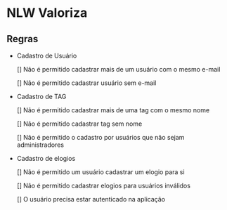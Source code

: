 # NLW Valoriza

## Regras

- Cadastro de Usuário

    [] Não é permitido cadastrar mais de um usuário com o mesmo e-mail

    [] Não é permitido cadastrar usuário sem e-mail

- Cadastro de TAG

    [] Não é permitido cadastrar mais de uma tag com o mesmo nome

    [] Não é permitido cadastrar tag sem nome

    [] Não é permitido o cadastro por usuários que não sejam administradores

- Cadastro de elogios

    [] Não é permitido um usuário cadastrar um elogio para si

    [] Não é permitido cadastrar elogios para usuários inválidos

    [] O usuário precisa estar autenticado na aplicação